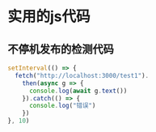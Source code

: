 ﻿# 实用的js代码

## 不停机发布的检测代码

```js
setInterval(() => {
  fetch("http://localhost:3000/test1").
    then(async g => {
      console.log(await g.text())
    }).catch(() => {
      console.log("错误")
    })
}, 10)
```
